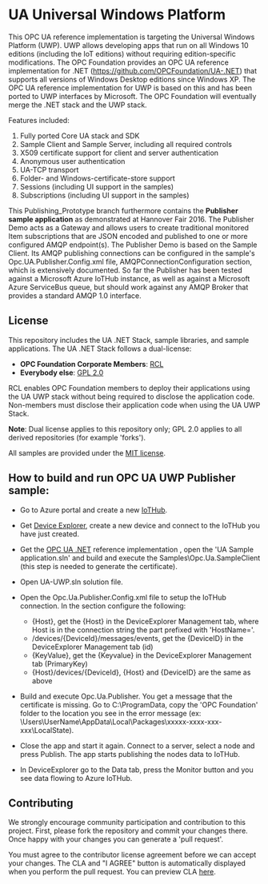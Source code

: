 # UA Universal Windows Platform

This OPC UA reference implementation is targeting the Universal Windows Platform (UWP). UWP allows developing apps that run on all Windows 10 editions (including the IoT editions) without requiring edition-specific modifications.
The OPC Foundation provides an OPC UA reference implementation for .NET (https://github.com/OPCFoundation/UA-.NET) that supports all versions of Windows Desktop editions since Windows XP. The OPC UA reference implementation for UWP is based on this and has been ported to UWP interfaces by Microsoft.
The OPC Foundation will eventually merge the .NET stack and the UWP stack.

Features included:

1. Fully ported Core UA stack and SDK
2. Sample Client and Sample Server, including all required controls
3. X509 certificate support for client and server authentication
4. Anonymous user authentication
5. UA-TCP transport
6. Folder- and Windows-certificate-store support
7. Sessions (including UI support in the samples)
8. Subscriptions (including UI support in the samples)

This Publishing_Prototype branch furthermore contains the **Publisher sample application** as demonstrated at Hannover Fair 2016.  The Publisher Demo acts as a Gateway and allows users to create traditional monitored Item subscriptions that are JSON encoded and published to one or more configured AMQP endpoint(s).  The Publisher Demo is based on the Sample Client.  Its AMQP publishing connections can be configured in the sample's Opc.UA.Publisher.Config.xml file, AMQPConnectionConfiguration section, which is extensively documented.  So far the Publisher has been tested against a Microsoft Azure IoTHub instance, as well as against a Microsoft Azure ServiceBus queue, but should work against any AMQP Broker that provides a standard AMQP 1.0 interface.

## License
This repository includes the UA .NET Stack, sample libraries, and sample applications. The UA .NET Stack follows a dual-license:

 * **OPC Foundation Corporate Members**: [RCL](https://opcfoundation.org/license/rcl.html)
 * **Everybody else**: [GPL 2.0](https://opcfoundation.org/license/gpl.html)

RCL enables OPC Foundation members to deploy their applications using the UA UWP stack without being required to disclose the application code. Non-members must disclose their application code when using the UA UWP Stack.

**Note**: Dual license applies to this repository only; GPL 2.0 applies to all derived repositories (for example 'forks').

All samples are provided under the [MIT license](https://opcfoundation.org/license/mit.html).

## How to build and run OPC UA UWP Publisher sample:

* Go to Azure portal and create a new [IoTHub](https://azure.microsoft.com/en-us/documentation/articles/iot-hub-csharp-csharp-getstarted/).

* Get [Device Explorer](https://github.com/Azure/azure-iot-sdks/blob/master/tools/DeviceExplorer/doc/how_to_use_device_explorer.md), create a new device and connect to the IoTHub you have just created.
  
* Get the [OPC UA .NET](https://github.com/OPCFoundation/UA-.NET) reference implementation , open the 'UA Sample application.sln' 
  and build and execute the Samples\Opc.Ua.SampleClient (this step is needed to generate the certificate).

* Open UA-UWP.sln solution file.

* Open the Opc.Ua.Publisher.Config.xml file to setup the IoTHub connection. In the <AmqpConnectionConfiguration> section configure the following: 
   * <Host>{Host}</Host>, get the {Host} in the DeviceExplorer Management tab,
     where Host is in the connection string the part prefixed with 'HostName='.
   * <Endpoint>/devices/{DeviceId}/messages/events</Endpoint>, get the {DeviceID} in the DeviceExplorer Management tab (id)
   * <KeyValue>{KeyValue}</KeyValue>, get the {Keyvalue} in the DeviceExplorer Management tab (PrimaryKey)
   * <TokenScope>{Host}/devices/{DeviceId}</TokenScope>, {Host} and {DeviceID} are the same as above
	
* Build and execute Opc.Ua.Publisher. You get a message that the certificate is missing. Go to C:\ProgramData, copy the 'OPC Foundation' folder
  to the location you see in the error message (ex: \Users\UserName\AppData\Local\Packages\xxxxx-xxxx-xxx-xxx\LocalState).

* Close the app and start it again. Connect to a server, select a node and press Publish. The app starts publishing the nodes data to IoTHub.

* In DeviceExplorer go to the Data tab, press the Monitor button and you see data flowing to Azure IoTHub.

## Contributing
We strongly encourage community participation and contribution to this project. First, please fork the repository and commit your changes there. Once happy with your changes you can generate a 'pull request'.

You must agree to the contributor license agreement before we can accept your changes. The CLA and "I AGREE" button is automatically displayed when you perform the pull request. You can preview CLA [here](https://opcfoundation.org/license/cla/ContributorLicenseAgreementv1.0.pdf).
